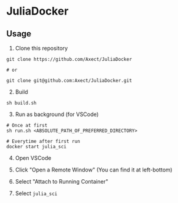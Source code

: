 # JuliaDocker

## Usage

1. Clone this repository
```shell
git clone https://github.com/Axect/JuliaDocker

# or

git clone git@github.com:Axect/JuliaDocker.git
```

2. Build
```shell
sh build.sh
```

3. Run as background (for VSCode)
```shell
# Once at first
sh run.sh <ABSOLUTE_PATH_OF_PREFERRED_DIRECTORY>

# Everytime after first run
docker start julia_sci
```

4. Open VSCode

5. Click "Open a Remote Window" (You can find it at left-bottom)

6. Select "Attach to Running Container"

7. Select `julia_sci`
